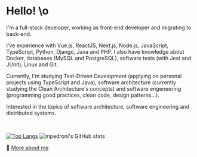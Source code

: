# Hello! \o

I'm a full-stack developer, working as front-end developer and migrating to back-end. 

I've experience with Vue.js, ReactJS, Next.js, Node.js, JavaScript, TypeScript, Python, Django, Java and PHP. I also have knowledge about Docker, databases (MySQL and PostgreSQL), software tests (with Jest and JUnit), Linux and Git.

Currently, I'm studying Test-Driven Development (applying on personal projects using TypeScript and Java), software architecture (currently studying the Clean Architecture's concepts) and software engeneering (programming good practices, clean code, design patterns...).

Interested in the topics of software architecture, software engineering and distributed systems.

<br />

[![Top Langs](https://github-readme-stats.vercel.app/api/top-langs/?username=mpedroni&theme=dracula&hide_border=true&layout=compact)](https://github.com/mpedroni)
![mpedroni's GitHub stats](https://github-readme-stats.vercel.app/api?username=mpedroni&theme=dracula&hide_border=true&show_icons=true&custom_title=My%20GitHub%20Stats)

🔗 [More about me](https://mpedroni.me)
